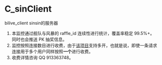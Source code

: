 # C_sinClient
bilive_client sinsin的服务器
1. 本监控通过舰队与风暴的 raffle_id 连续性进行统计，覆盖率稳定 99.5%+。同时也会推送 PK 抽奖信息。
1. 监控按照连接数目进行收费，由于[该项目](https://github.com/bilive)支持多开，也就是说，即使一条请求连接用于多个用户同样按照**一个**进行收费。
1. 收费详情咨询 QQ 913363748。
